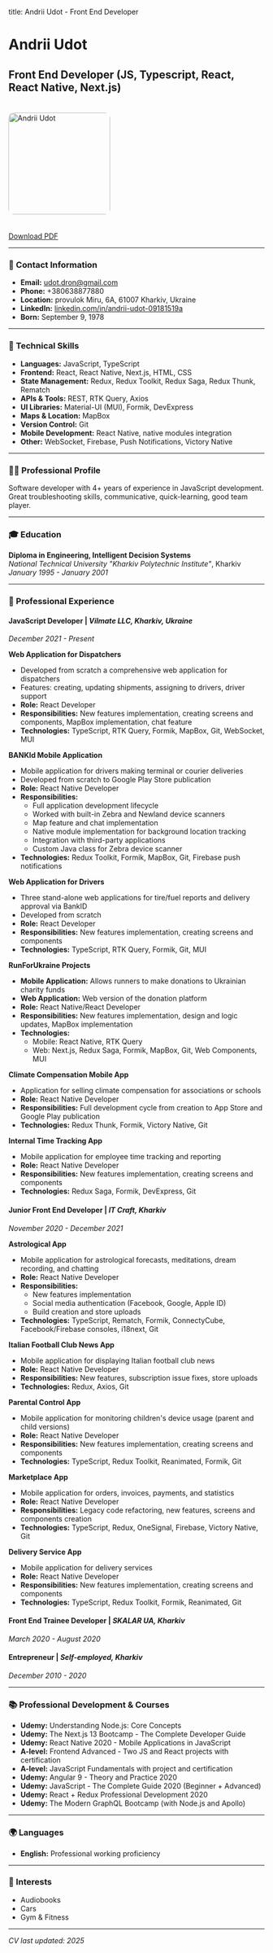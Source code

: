 title: Andrii Udot - Front End Developer
<link rel="icon" type="image/x-icon" href="favicon.ico">

# Andrii Udot
## Front End Developer (JS, Typescript, React, React Native, Next.js)

<img src="avatar.jpeg" alt="Andrii Udot" width="200" style="border-radius: 10px; margin: 20px 0;"/>

<a href="CV_Andrii_Udot_FrontEnd_Developer.pdf" download class="btn">Download PDF</a>

---

### 📧 Contact Information
- **Email:** udot.dron@gmail.com
- **Phone:** +380638877880
- **Location:** provulok Miru, 6A, 61007 Kharkiv, Ukraine
- **LinkedIn:** [linkedin.com/in/andrii-udot-09181519a](https://linkedin.com/in/andrii-udot-09181519a)
- **Born:** September 9, 1978

---

### 🚀 Technical Skills
- **Languages:** JavaScript, TypeScript
- **Frontend:** React, React Native, Next.js, HTML, CSS
- **State Management:** Redux, Redux Toolkit, Redux Saga, Redux Thunk, Rematch
- **APIs & Tools:** REST, RTK Query, Axios
- **UI Libraries:** Material-UI (MUI), Formik, DevExpress
- **Maps & Location:** MapBox
- **Version Control:** Git
- **Mobile Development:** React Native, native modules integration
- **Other:** WebSocket, Firebase, Push Notifications, Victory Native

---

### 👨‍💻 Professional Profile
Software developer with 4+ years of experience in JavaScript development. Great troubleshooting skills, communicative, quick-learning, good team player.

---

### 🎓 Education
**Diploma in Engineering, Intelligent Decision Systems**  
*National Technical University "Kharkiv Polytechnic Institute"*, Kharkiv  
*January 1995 - January 2001*

---

### 💼 Professional Experience

#### **JavaScript Developer** | *Vilmate LLC, Kharkiv, Ukraine*
*December 2021 - Present*

**Web Application for Dispatchers**
- Developed from scratch a comprehensive web application for dispatchers
- Features: creating, updating shipments, assigning to drivers, driver support
- **Role:** React Developer
- **Responsibilities:** New features implementation, creating screens and components, MapBox implementation, chat feature
- **Technologies:** TypeScript, RTK Query, Formik, MapBox, Git, WebSocket, MUI

**BANKId Mobile Application**
- Mobile application for drivers making terminal or courier deliveries
- Developed from scratch to Google Play Store publication
- **Role:** React Native Developer
- **Responsibilities:** 
  - Full application development lifecycle
  - Worked with built-in Zebra and Newland device scanners
  - Map feature and chat implementation
  - Native module implementation for background location tracking
  - Integration with third-party applications
  - Custom Java class for Zebra device scanner
- **Technologies:** Redux Toolkit, Formik, MapBox, Git, Firebase push notifications

**Web Application for Drivers**
- Three stand-alone web applications for tire/fuel reports and delivery approval via BankID
- Developed from scratch
- **Role:** React Developer
- **Responsibilities:** New features implementation, creating screens and components
- **Technologies:** TypeScript, RTK Query, Formik, Git, MUI

**RunForUkraine Projects**
- **Mobile Application:** Allows runners to make donations to Ukrainian charity funds
- **Web Application:** Web version of the donation platform
- **Role:** React Native/React Developer
- **Responsibilities:** New features implementation, design and logic updates, MapBox implementation
- **Technologies:** 
  - Mobile: React Native, RTK Query
  - Web: Next.js, Redux Saga, Formik, MapBox, Git, Web Components, MUI

**Climate Compensation Mobile App**
- Application for selling climate compensation for associations or schools
- **Role:** React Native Developer
- **Responsibilities:** Full development cycle from creation to App Store and Google Play publication
- **Technologies:** Redux Thunk, Formik, Victory Native, Git

**Internal Time Tracking App**
- Mobile application for employee time tracking and reporting
- **Role:** React Native Developer
- **Responsibilities:** New features implementation, creating screens and components
- **Technologies:** Redux Saga, Formik, DevExpress, Git

#### **Junior Front End Developer** | *IT Craft, Kharkiv*
*November 2020 - December 2021*

**Astrological App**
- Mobile application for astrological forecasts, meditations, dream recording, and chatting
- **Role:** React Native Developer
- **Responsibilities:** 
  - New features implementation
  - Social media authentication (Facebook, Google, Apple ID)
  - Build creation and store uploads
- **Technologies:** TypeScript, Rematch, Formik, ConnectyCube, Facebook/Firebase consoles, i18next, Git

**Italian Football Club News App**
- Mobile application for displaying Italian football club news
- **Role:** React Native Developer
- **Responsibilities:** New features, subscription issue fixes, store uploads
- **Technologies:** Redux, Axios, Git

**Parental Control App**
- Mobile application for monitoring children's device usage (parent and child versions)
- **Role:** React Native Developer
- **Responsibilities:** New features implementation, creating screens and components
- **Technologies:** TypeScript, Redux Toolkit, Reanimated, Formik, Git

**Marketplace App**
- Mobile application for orders, invoices, payments, and statistics
- **Role:** React Native Developer
- **Responsibilities:** Legacy code refactoring, new features, screens and components creation
- **Technologies:** TypeScript, Redux, OneSignal, Firebase, Victory Native, Git

**Delivery Service App**
- Mobile application for delivery services
- **Role:** React Native Developer
- **Responsibilities:** New features implementation, creating screens and components
- **Technologies:** TypeScript, Redux Toolkit, Formik, Reanimated, Git

#### **Front End Trainee Developer** | *SKALAR UA, Kharkiv*
*March 2020 - August 2020*

#### **Entrepreneur** | *Self-employed, Kharkiv*
*December 2010 - 2020*

---

### 📚 Professional Development & Courses
- **Udemy:** Understanding Node.js: Core Concepts
- **Udemy:** The Next.js 13 Bootcamp - The Complete Developer Guide
- **Udemy:** React Native 2020 - Mobile Applications in JavaScript
- **A-level:** Frontend Advanced - Two JS and React projects with certification
- **A-level:** JavaScript Fundamentals with project and certification
- **Udemy:** Angular 9 - Theory and Practice 2020
- **Udemy:** JavaScript - The Complete Guide 2020 (Beginner + Advanced)
- **Udemy:** React + Redux Professional Development 2020
- **Udemy:** The Modern GraphQL Bootcamp (with Node.js and Apollo)

---

### 🌍 Languages
- **English:** Professional working proficiency

---

### 🎯 Interests
- Audiobooks
- Cars
- Gym & Fitness

---

*CV last updated: 2025*
